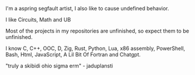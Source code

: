 I'm a aspring segfault artist, I also like to cause undefined behavior.

I like Circuits, Math and UB

Most of the projects in my repositories are unfinished, so expect them to be unfinished.

I know C, C++, OOC, D, Zig, Rust, Python, Lua, x86 assembly, PowerShell, Bash, Html, JavaScript, A Lil Bit Of Fortran and Chatgpt.

"truly a skibidi ohio sigma erm" - jaduplansti

